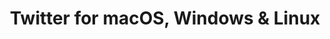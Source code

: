 ---
name: Twitter
url: 'https://twitter.com'
category: News
title: 'Twitter for macOS, Windows & Linux'
key: twitter

---